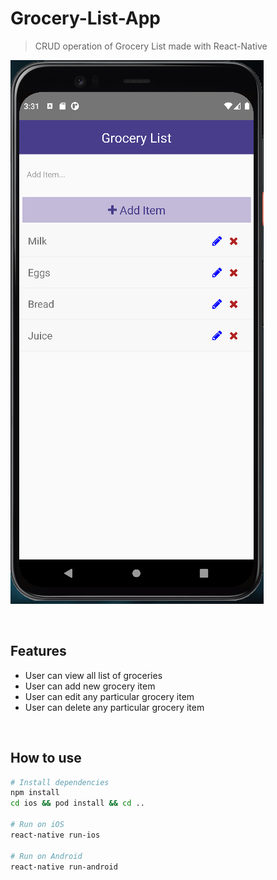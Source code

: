 # Grocery-List-App

> CRUD operation of Grocery List made with React-Native

![Application](/images/demo.PNG?raw=true)

<br />

## Features
- User can view all list of groceries
- User can add new grocery item
- User can edit any particular grocery item
- User can delete any particular grocery item

<br />

## How to use

```bash
# Install dependencies
npm install
cd ios && pod install && cd ..

# Run on iOS
react-native run-ios

# Run on Android
react-native run-android

```
